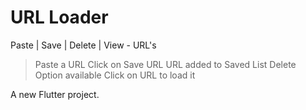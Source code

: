# URL Loader

Paste | Save | Delete | View - URL's
> Paste a URL
> Click on Save URL
> URL added to Saved List
> Delete Option available
> Click on URL to load it

A new Flutter project.

